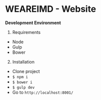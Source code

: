 # WEAREIMD - Website #

**Development Environment**

1) Requirements

- Node
- Gulp
- Bower


2) Installation

- Clone project
- `$ npm i`
- `$ bower i`
- `$ gulp dev`
- Go to `http://localhost:8001/`


